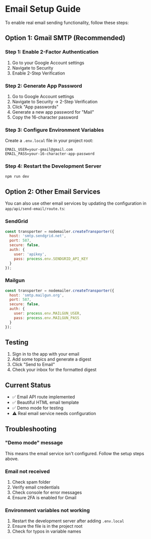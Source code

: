 # Email Setup Guide

To enable real email sending functionality, follow these steps:

## Option 1: Gmail SMTP (Recommended)

### Step 1: Enable 2-Factor Authentication
1. Go to your Google Account settings
2. Navigate to Security
3. Enable 2-Step Verification

### Step 2: Generate App Password
1. Go to Google Account settings
2. Navigate to Security → 2-Step Verification
3. Click "App passwords"
4. Generate a new app password for "Mail"
5. Copy the 16-character password

### Step 3: Configure Environment Variables
Create a `.env.local` file in your project root:

```env
EMAIL_USER=your-gmail@gmail.com
EMAIL_PASS=your-16-character-app-password
```

### Step 4: Restart the Development Server
```bash
npm run dev
```

## Option 2: Other Email Services

You can also use other email services by updating the configuration in `app/api/send-email/route.ts`:

### SendGrid
```javascript
const transporter = nodemailer.createTransporter({
  host: 'smtp.sendgrid.net',
  port: 587,
  secure: false,
  auth: {
    user: 'apikey',
    pass: process.env.SENDGRID_API_KEY
  }
});
```

### Mailgun
```javascript
const transporter = nodemailer.createTransporter({
  host: 'smtp.mailgun.org',
  port: 587,
  secure: false,
  auth: {
    user: process.env.MAILGUN_USER,
    pass: process.env.MAILGUN_PASS
  }
});
```

## Testing

1. Sign in to the app with your email
2. Add some topics and generate a digest
3. Click "Send to Email"
4. Check your inbox for the formatted digest

## Current Status

- ✅ Email API route implemented
- ✅ Beautiful HTML email template
- ✅ Demo mode for testing
- ⚠️ Real email service needs configuration

## Troubleshooting

### "Demo mode" message
This means the email service isn't configured. Follow the setup steps above.

### Email not received
1. Check spam folder
2. Verify email credentials
3. Check console for error messages
4. Ensure 2FA is enabled for Gmail

### Environment variables not working
1. Restart the development server after adding `.env.local`
2. Ensure the file is in the project root
3. Check for typos in variable names


